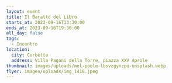 ```yaml
---
layout: event
title: Il Baratto del Libro
starts_at: 2023-09-16T13:30:00
ends_at: 2023-09-16T19:30:00
all_day: false
tags:
  - Incontro
location:
  city: Corbetta
  address: Villa Pagani della Torre, piazza XXV Aprile
thumbnail: images/uploads/mel-poole-lbsvzgynzpu-unsplash.webp
flyer: images/uploads/img_1418.jpeg
---
```

